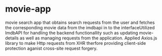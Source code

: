 # movie-app

movie search app that obtains search requests from the user and fetches the corresponding movie data from the imdbapi in to the interfaceUtilized ImdbAPI for handling the backend functionallity such as updating movie-details as well as managing requests from the application. Applied Axios.js library to make Http requests from XHR therfore providing client-side protection aganist cross-site request forgery.
